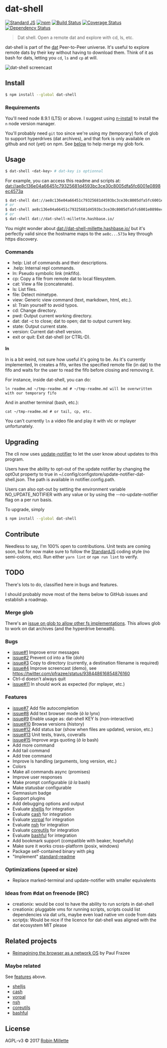 # dat-shell
[![Standard JS](https://img.shields.io/badge/code_style-standard-brightgreen.svg)][standardjs]
[![npm](https://img.shields.io/npm/v/dat-shell.svg)](https://www.npmjs.com/package/dat-shell)
[![Build Status](https://travis-ci.org/millette/dat-shell.svg?branch=master)](https://travis-ci.org/millette/dat-shell)
[![Coverage Status](https://coveralls.io/repos/github/millette/dat-shell/badge.svg?branch=master)](https://coveralls.io/github/millette/dat-shell?branch=master)
[![Dependency Status](https://gemnasium.com/badges/github.com/millette/dat-shell.svg)](https://gemnasium.com/github.com/millette/dat-shell)
> Dat shell. Open a remote dat and explore with cd, ls, etc.

dat-shell is part of the [dat][] Peer-to-Peer universe. It's useful to explore remote dats by their key without having to download them. Think of it as bash for dats, letting you ```cd```, ```ls``` and ```cp``` at will.

![dat-shell screencast][screencast]

## Install
```sh
$ npm install --global dat-shell
```

### Requirements
You'll need node 8.9.1 (LTS) or above. I suggest using [n-install] to install the ```n``` node version manager.

You'll probably need ```git``` too since we're using my (temporary) fork of glob to support hyperdrives (dat archives), and that fork is only available on github and not (yet) on npm. See [below][merge-glob] to help merge my glob fork.

## Usage
```sh
$ dat-shell <dat-key> # dat-key is optionnal
```

For example, you can access this readme and scripts at: <dat://ae8c136e04a66451c79325681d4593bc3ce30c8005dfa5fc6001e0898ec4573a>

```sh
$ dat-shell dat://ae8c136e04a66451c79325681d4593bc3ce30c8005dfa5fc6001e0898ec4573a
# or
$ dat-shell ae8c136e04a66451c79325681d4593bc3ce30c8005dfa5fc6001e0898ec4573a
# or
$ dat-shell dat://dat-shell-millette.hashbase.io/
```

You might wonder about <dat://dat-shell-millette.hashbase.io/> but it's perfectly valid since the hostname maps to the ```ae8c...573a``` key through https discovery.

### Commands
* help: List of commands and their descriptions.
* .help: Internal repl commands.
* ln: Pseudo symbolic link (mkfifo).
* cp: Copy a file from remote dat to local filesystem.
* cat: View a file (concatenate).
* ls: List files.
* file: Detect mimetype.
* view: Generic view command (text, markdown, html, etc.).
* sl: Train yourself to avoid typos.
* cd: Change directory.
* pwd: Output current working directory.
* dat: dat -c to close; dat <KEY> to open; dat to output current key.
* state: Output current state.
* version: Current dat-shell version.
* exit or quit: Exit dat-shell (or CTRL-D).

#### ln
ln is a bit weird, not sure how useful it's going to be. As it's currently implemented, ln creates a fifo, writes the specified remote file (in dat) to the fifo and waits for the user to read the fifo before closing and removing it.

For instance, inside dat-shell, you can do:

```
ln readme.md ~/tmp-readme.md # ~/tmp-readme.md will be overwritten with our temporary fifo
```

And in another terminal (bash, etc.):
```
cat ~/tmp-readme.md # or tail, cp, etc.
```

You can't currently ```ln``` a video file and play it with vlc or mplayer unfortunately.

## Upgrading
The cli now uses [update-notifier][] to let the user know about updates to this program.

Users have the ability to opt-out of the update notifier by changing
the optOut property to true in ~/.config/configstore/update-notifier-dat-shell.json.
The path is available in notifier.config.path.

Users can also opt-out by setting the environment variable NO_UPDATE_NOTIFIER
with any value or by using the --no-update-notifier flag on a per run basis.

To upgrade, simply
```sh
$ npm install --global dat-shell
```

## Contribute
Needless to say, I'm 100% open to contributions. Unit tests are coming soon, but for now make sure to follow the [StandardJS][standardjs] coding style (no semi-colons, etc). Run either ```yarn lint``` or ```npm run lint``` to verify.

## TODO
There's lots to do, classified here in bugs and features.

I should probably move most of the items below to GitHub issues and establish a roadmap.

### Merge glob
There's an [issue on glob to allow other fs implementations][glob280]. This allows glob to work on dat archives (and the hyperdrive beneath).

### Bugs
* [issue#1] Improve error messages
* [issue#2] Prevent cd into a file (doh)
* [issue#3] Copy to directory (currently, a destination filename is required)
* [issue#4] Improve screencast (demo), see <https://twitter.com/pfrazee/status/938448616854876160>
* Ctrl-d doesn't always quit
* [issue#11] ln should work as expected (for mplayer, etc.)

### Features
* [issue#7] Add file autocompletion
* [issue#8] Add text browser mode (*à la* lynx)
* [issue#9] Enable usage as: dat-shell KEY ls (non-interactive)
* [issue#10] Browse versions (history)
* [issue#12] Add status bar (show when files are updated, version, etc.)
* [issue#13] Unit tests, travis, coveralls
* [issue#15] Improve args quoting (*à la* bash)
* Add more command
* Add tail command
* Add tree command
* Improve ls handling (arguments, long version, etc.)
* Colors
* Make all commands async (promises)
* Improve user responses
* Make prompt configurable (*à la* bash)
* Make statusbar configurable
* Gemnasium badge
* Support plugins
* Add debugging options and output
* Evaluate [shelljs][] for integration
* Evaluate [cash][] for integration
* Evaluate [vorpal][] for integration
* Evaluate [nsh][] for integration
* Evaluate [coreutils][] for integration
* Evaluate [bashful][] for integration
* Add bookmark support (compatible with beaker, hopefully)
* Make sure it works cross-platform (posix, windows)
* Package self-contained binary with pkg
* "Implement" [standard-readme][]

### Optimizations (speed or size)
* Replace marked-terminal and update-notifier with smaller equivalents

### Ideas from #dat on freenode (IRC)
* creationix: would be cool to have the ability to run scripts in dat-shell
* creationix: pluggable vms for running scripts, scripts could list dependencies via dat urls, maybe even load native vm code from dats
* scriptjs: Would be nice if the licence for dat-shell was aligned with the dat ecosystem MIT please

## Related projects
* [Reimagining the browser as a network OS][] by Paul Frazee

### Maybe related
See [features] above.

* [shelljs][]
* [cash][]
* [vorpal][]
* [nsh][]
* [coreutils][]
* [bashful][]

## License
AGPL-v3 © 2017 [Robin Millette][]

[Robin Millette]: <http://robin.millette.info>
[update-notifier]: <https://github.com/yeoman/update-notifier>
[dat]: <https://datproject.org/>
[shelljs]: <https://github.com/shelljs/shelljs>
[cash]: <https://github.com/dthree/cash>
[vorpal]: <https://github.com/dthree/vorpal>
[n-install]: <https://github.com/mklement0/n-install>
[glob280]: <https://github.com/isaacs/node-glob/issues/280#issuecomment-348816454>
[merge-glob]: <#merge-glob>
[features]: <#features>
[standard-readme]: <https://github.com/RichardLitt/standard-readme>
[standardjs]: <https://standardjs.com/>
[Reimagining the browser as a network OS]: <https://pfrazee.hashbase.io/blog/reimagining-the-browser-as-a-network-os>
[mkfifo]: <https://github.com/avz/node-mkfifo>
[nsh]: <https://github.com/piranna/nsh>
[coreutils]: <https://github.com/piranna/coreutils.js>
[bashful]: <https://github.com/substack/bashful>

[issue#1]: <https://github.com/millette/dat-shell/issues/1>
[issue#2]: <https://github.com/millette/dat-shell/issues/2>
[issue#3]: <https://github.com/millette/dat-shell/issues/3>
[issue#4]: <https://github.com/millette/dat-shell/issues/4>
[issue#5]: <https://github.com/millette/dat-shell/issues/5>
[issue#6]: <https://github.com/millette/dat-shell/issues/6>
[issue#7]: <https://github.com/millette/dat-shell/issues/7>
[issue#8]: <https://github.com/millette/dat-shell/issues/8>
[issue#9]: <https://github.com/millette/dat-shell/issues/9>
[issue#10]: <https://github.com/millette/dat-shell/issues/10>
[issue#11]: <https://github.com/millette/dat-shell/issues/11>
[issue#12]: <https://github.com/millette/dat-shell/issues/12>
[issue#13]: <https://github.com/millette/dat-shell/issues/13>
[issue#15]: <https://github.com/millette/dat-shell/issues/15>

[screencast]: output.gif "dat-shell screencast"
